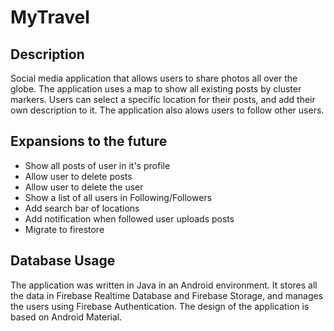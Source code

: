 # MyTravel

## Description
Social media application that allows users to share photos all over the globe. The application uses a map to show all existing posts by cluster markers. Users can select a specific location for their posts, and add their own description to it.
The application also alows users to follow other users.

## Expansions to the future
- Show all posts of user in it's profile
- Allow user to delete posts
- Allow user to delete the user
- Show a list of all users in Following/Followers
- Add search bar of locations
- Add notification when followed user uploads posts
- Migrate to firestore

## Database Usage
The application was written in Java in an Android environment. It stores all the data in Firebase Realtime Database and Firebase Storage, and manages the users using Firebase Authentication.
The design of the application is based on Android Material.
